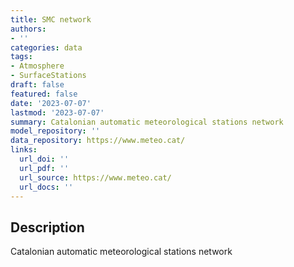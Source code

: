 ```yaml
---
title: SMC network
authors:
- ''
categories: data
tags:
- Atmosphere
- SurfaceStations
draft: false
featured: false
date: '2023-07-07'
lastmod: '2023-07-07'
summary: Catalonian automatic meteorological stations network
model_repository: ''
data_repository: https://www.meteo.cat/
links:
  url_doi: ''
  url_pdf: ''
  url_source: https://www.meteo.cat/
  url_docs: ''
---
```


## Description

Catalonian automatic meteorological stations network

